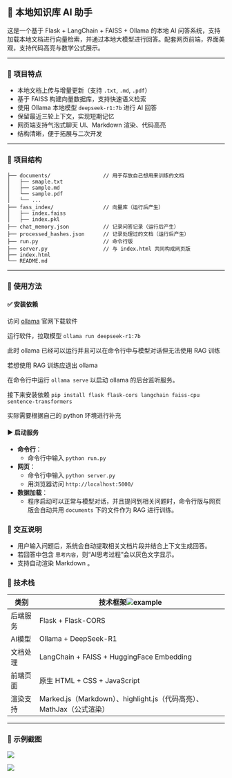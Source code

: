 ## 🤖 本地知识库 AI 助手

这是一个基于 Flask + LangChain + FAISS + Ollama 的本地 AI 问答系统，支持加载本地文档进行向量检索，并通过本地大模型进行回答。配套网页前端，界面美观，支持代码高亮与数学公式展示。

------

### 🔧 项目特点

- 本地文档上传与增量更新（支持 `.txt`, `.md`, `.pdf`）
- 基于 FAISS 构建向量数据库，支持快速语义检索
- 使用 Ollama 本地模型 `deepseek-r1:7b` 进行 AI 回答
- 保留最近三轮上下文，实现短期记忆
- 网页端支持气泡式聊天 UI、Markdown 渲染、代码高亮
- 结构清晰，便于拓展与二次开发

------

### 📂 项目结构

```
├── documents/                 // 用于存放自己想用来训练的文档
│   ├── smaple.txt
│   ├── sample.md
│   └── sample.pdf
│   └── ...
├── fass_index/                // 向量库（运行后产生）
│   ├── index.faiss
│   ├── index.pkl
├── chat_memory.json           // 记录问答记录（运行后产生）
├── processed_hashes.json      // 记录处理过的文档（运行后产生）
├── run.py                     // 命令行版
├── server.py                  // 与 index.html 共同构成网页版
├── index.html
└── README.md
```

------

### 🚀 使用方法

####  ✅  安装依赖

访问 [ollama](https://ollama.com/) 官网下载软件

运行软件，拉取模型 `ollama run deepseek-r1:7b`  

此时 ollama 已经可以运行并且可以在命令行中与模型对话但无法使用 RAG 训练

若想使用 RAG 训练应退出 ollama 

在命令行中运行 `ollama serve` 以启动 ollama 的后台监听服务。

接下来安装依赖 `pip install flask flask-cors langchain faiss-cpu sentence-transformers` 

实际需要根据自己的 python 环境进行补充

####  ▶  启动服务

- **命令行**：
  - 命令行中输入 `python run.py` 
- **网页**：
  - 命令行中输入 `python server.py` 
  - 用浏览器访问 `http://localhost:5000/` 
- **数据加载**：
  - 程序启动可以正常与模型对话，并且提问到相关问题时，命令行版与网页版会自动共用 `documents` 下的文件作为 RAG 进行训练。



### 🧠 交互说明

- 用户输入问题后，系统会自动提取相关文档片段并结合上下文生成回答。
- 若回答中包含 `思考内容`，则“AI思考过程”会以灰色文字显示。
- 支持自动渲染 Markdown 。



### 📌 技术栈

| 类别     | 技术框架![example](example.png)                              |
| -------- | ------------------------------------------------------------ |
| 后端服务 | Flask + Flask-CORS                                           |
| AI模型   | Ollama + DeepSeek-R1                                         |
| 文档处理 | LangChain + FAISS + HuggingFace Embedding                    |
| 前端页面 | 原生 HTML + CSS + JavaScript                                 |
| 渲染支持 | Marked.js（Markdown）、highlight.js（代码高亮）、MathJax（公式渲染） |

------

### 📸 示例截图

![](F:\Haoyang_Sun\programming_task\20250605-llm(ds)\example2.png)

![](F:\Haoyang_Sun\programming_task\20250605-llm(ds)\example1.png)

